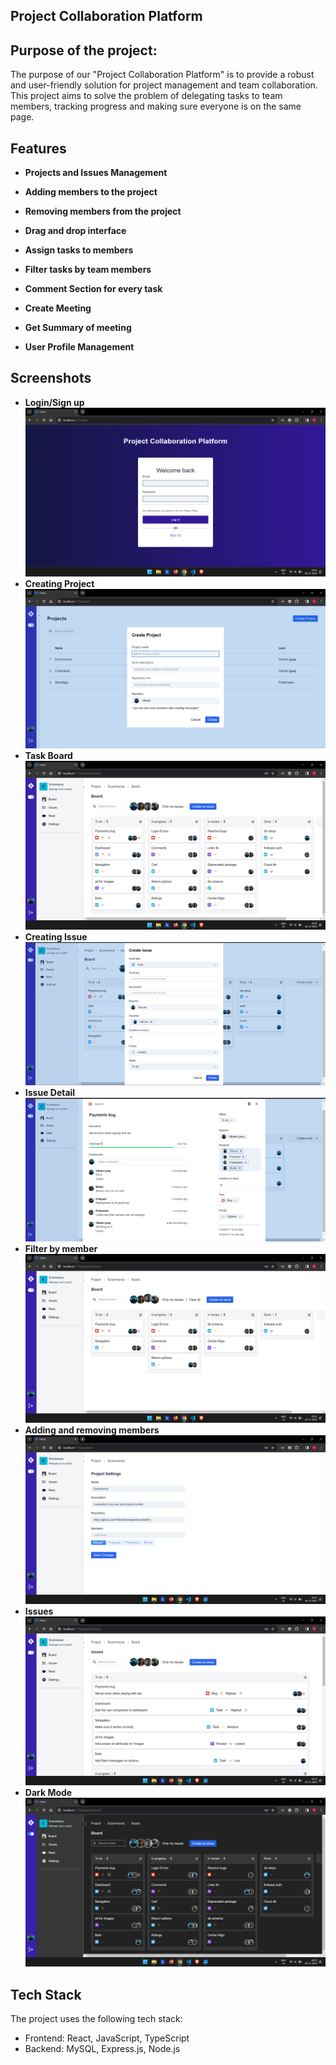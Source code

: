 ## Project Collaboration Platform

## Purpose of the project:

The purpose of our "Project Collaboration Platform" is to provide a robust and user-friendly solution for project management and team collaboration. This project aims to solve the problem of delegating tasks to team members, tracking progress and making sure everyone is on the same page.

## Features

* **Projects and Issues Management**

* **Adding members to the project** 

* **Removing members from the project** 

* **Drag and drop interface**

* **Assign tasks to members**

* **Filter tasks by team members**

* **Comment Section for every task**

* **Create Meeting**

* **Get Summary of meeting**

* **User Profile Management**

## Screenshots

 * **Login/Sign up**
 ![Login](screenshots/login.png "Login")
 * **Creating Project**
 ![Creating Project](screenshots/createProject.png "Creating Project")
 * **Task Board** 
 ![Task Board](screenshots/taskBoard.png "Task Board")
 * **Creating Issue**
 ![Creating Issue](screenshots/createIssue.png "Creating Issue") 
 * **Issue Detail**
 ![Issue Detail](screenshots/issueDetail.png "Issue Detail")
 * **Filter by member**
 ![Filter by member](screenshots/filter1.png "Filter by member")
 * **Adding and removing members**
 ![Adding and Removing members to the project](screenshots/settings.png "Adding and Removing members to the project")
 * **Issues**
 ![Issues](screenshots/issues.png "Issues") 
 * **Dark Mode**
 ![Dark mode](screenshots/darkmode.png "Dark mode")


## Tech Stack

The project uses the following tech stack:

* Frontend: React, JavaScript, TypeScript
* Backend: MySQL, Express.js, Node.js

